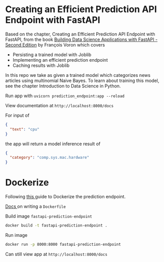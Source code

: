 Creating an Efficient Prediction API Endpoint with FastAPI
==========================================================

Based on the chapter, Creating an Efficient Prediction API Endpoint with FastAPI, from the book [Building Data Science Applications with FastAPI - Second Edition](https://www.amazon.com/Building-Data-Science-Applications-FastAPI-ebook/dp/B0C9D1QYVX?qid=1692021319&refinements=p_27:Fran%C3%A7ois+Voron&s=digital-text&sr=1-1&text=Fran%C3%A7ois+Voron&linkCode=sl1&tag=mobilea00b2a6-20&linkId=751999f2c2a85565dbd749e640befa60&language=en_US&ref_=as_li_ss_tl) by François Voron which covers

* Persisting a trained model with Joblib
* Implementing an efficient prediction endpoint
* Caching results with Joblib

In this repo we take as given a trained model which categorizes news articles using multinomial Naive Bayes. To learn about training this model, see the chapter Introduction to Data Science in Python.

Run app with `uvicorn prediction_endpoint:app --reload`

View documentation at `http://localhost:8000/docs`

For input of

```JSON
{
  "text": "cpu"
}
```

the app will return a model inference result of

```json
{
  "category": "comp.sys.mac.hardware"
}
```

# Dockerize

Following [this ](https://engineering.rappi.com/using-fastapi-to-deploy-machine-learning-models-cd5ed7219ea)guide to Dockerize the prediction endpoint.

[Docs ](https://fastapi.tiangolo.com/deployment/docker/#create-a-dockerfile)on writing a `Dockerfile`

Build image `fastapi-prediction-endpoint`

```bash
docker build -t fastapi-prediction-endpoint .
```

Run image

```bash
docker run -p 8000:8000 fastapi-prediction-endpoint
```

Can still view app at `http://localhost:8000/docs`
